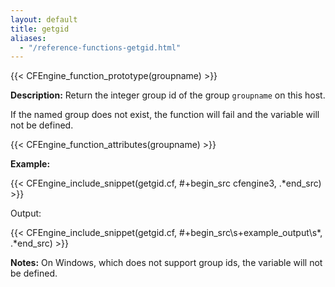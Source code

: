 ```yaml
---
layout: default
title: getgid
aliases:
  - "/reference-functions-getgid.html"
---
```


{{< CFEngine_function_prototype(groupname) >}}

**Description:** Return the integer group id of the group `groupname` on this
host.

If the named group does not exist, the function will fail and the variable
will not be defined.

{{< CFEngine_function_attributes(groupname) >}}

**Example:**

{{< CFEngine_include_snippet(getgid.cf, #\+begin_src cfengine3, .*end_src) >}}

Output:

{{< CFEngine_include_snippet(getgid.cf, #\+begin_src\s+example_output\s*, .*end_src) >}}

**Notes:**
On Windows, which does not support group ids, the variable will not be
defined.
